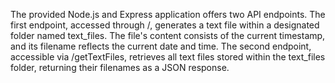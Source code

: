 <p>The provided Node.js and Express application offers two API endpoints. The first endpoint, accessed through /, generates a text file within a designated folder named text_files. The file's content consists of the current timestamp, and its filename reflects the current date and time. The second endpoint, accessible via /getTextFiles, retrieves all text files stored within the text_files folder, returning their filenames as a JSON response.</p>
